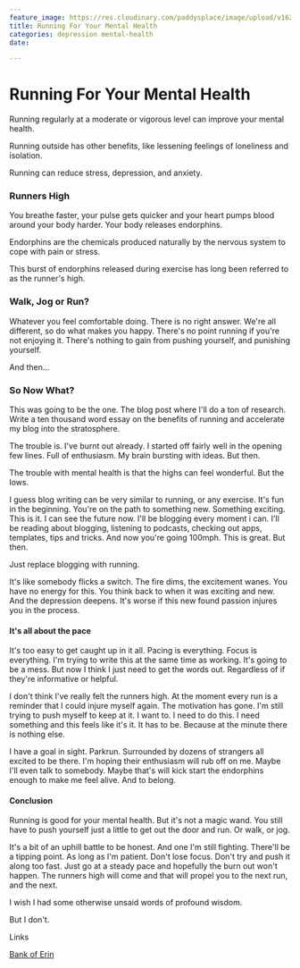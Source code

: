 ```yaml
---
feature_image: https://res.cloudinary.com/paddysplace/image/upload/v1628437656/banners/Running_snym2y.png
title: Running For Your Mental Health
categories: depression mental-health
date: 

---
```

# Running For Your Mental Health

Running regularly at a moderate or vigorous level can improve your mental health.

Running outside has other benefits, like lessening feelings of loneliness and isolation.

Running can reduce stress, depression, and anxiety.

### Runners High

You breathe faster, your pulse gets quicker and your heart pumps blood around your body harder. Your body releases endorphins.

Endorphins are the chemicals produced naturally by the nervous system to cope with pain or stress.

This burst of endorphins released during exercise has long been referred to as the runner's high.

### Walk, Jog or Run?

Whatever you feel comfortable doing. There is no right answer. We're all different, so do what makes you happy. There's no point running if you're not enjoying it. There's nothing to gain from pushing yourself, and punishing yourself.

And then...

### So Now What?

This was going to be the one. The blog post where I'll do a ton of research. Write a ten thousand word essay on the benefits of running and accelerate my blog into the stratosphere.

The trouble is. I've burnt out already. I started off fairly well in the opening few lines. Full of enthusiasm. My brain bursting with ideas. But then.

The trouble with mental health is that the highs can feel wonderful. But the lows. 

I guess blog writing can be very similar to running, or any exercise. It's fun in the beginning. You're on the path to something new. Something exciting. This is it. I can see the future now. I'll be blogging every moment i can. I'll be reading about blogging, listening to podcasts, checking out apps, templates, tips and tricks. And now you're going 100mph. This is great. But then. 

Just replace blogging with running.

It's like somebody flicks a switch. The fire dims, the excitement wanes. You have no energy for this. You think back to when it was exciting and new. And the depression deepens. It's worse if this new found passion injures you in the process. 

#### It's all about the pace

It's too easy to get caught up in it all. Pacing is everything. Focus is everything. I'm trying to write this at the same time as working. It's going to be a mess. But now I think I just need to get the words out. Regardless of if they're informative or helpful. 

I don't think I've really felt the runners high. At the moment every run is a reminder that I could injure myself again. The motivation has gone. I'm still trying to push myself to keep at it. I want to. I need to do this. I need something and this feels like it's it. It has to be. Because at the minute there is nothing else. 

I have a goal in sight. Parkrun. Surrounded by dozens of strangers all excited to be there. I'm hoping their enthusiasm will rub off on me. Maybe I'll even talk to somebody. Maybe that's will kick start the endorphins enough to make me feel alive. And to belong.

#### Conclusion

Running is good for your mental health. But it's not a magic wand. You still have to push yourself just a little to get out the door and run. Or walk, or jog. 

It's a bit of an uphill battle to be honest. And one I'm still fighting. There'll be a tipping point. As long as I'm patient. Don't lose focus. Don't try and push it along too fast. Just go at a steady pace and hopefully the burn out won't happen. The runners high will come and that will propel you to the next run, and the next. 

I wish I had some otherwise unsaid words of profound wisdom. 

But I don't. 

Links

[Bank of Erin](https://bankoferin.com/ "Bank of Erin")